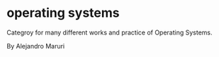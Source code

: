 # operating systems

Categroy for many different works and practice of Operating Systems.


By Alejandro Maruri
